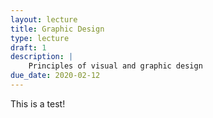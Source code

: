 ```yaml
---
layout: lecture
title: Graphic Design
type: lecture
draft: 1
description: |
    Principles of visual and graphic design
due_date: 2020-02-12
---
```


This is a test!